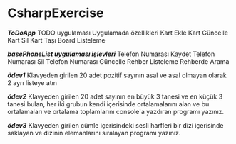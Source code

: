 # CsharpExercise
*****ToDoApp*****
TODO uygulaması Uygulamada özellikleri
Kart Ekle
Kart Güncelle
Kart Sil
Kart Taşı
Board Listeleme

*****basePhoneList uygulaması işlevleri*****
Telefon Numarası Kaydet
Telefon Numarası Sil
Telefon Numarası Güncelle
Rehber Listeleme
Rehberde Arama

*****ödev1*****
Klavyeden girilen 20 adet pozitif sayının asal ve asal olmayan olarak 2 ayrı listeye atın

*****ödev2*****
Klavyeden girilen 20 adet sayının en büyük 3 tanesi ve en küçük 3 tanesi bulan, her iki grubun kendi içerisinde ortalamalarını alan ve bu ortalamaları ve ortalama toplamlarını console'a yazdıran programı yazınız.

*****ödev3*****
 Klavyeden girilen cümle içerisindeki sesli harfleri bir dizi içerisinde saklayan ve dizinin elemanlarını sıralayan programı yazınız.
